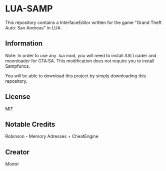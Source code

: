 # LUA-SAMP
This repository contains a InterfaceEditor written for the game "Grand Theft Auto: San Andreas" in LUA.

## Information
Note: In order to use any .lua mod, you will need to install ASI Loader and moonloader for GTA:SA.
This modification does not require you to install Sampfuncs.

You will be able to download this project by simply downloading this repository.


## License
MIT

## Notable Credits
Robinson - Memory Adresses + CheatEngine

## Creator
Montri

